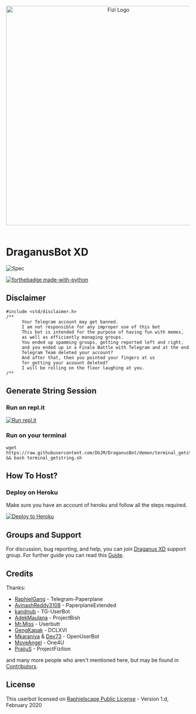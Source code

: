 <p align="center">
   <a href="https://github.com/DGJM/DraganusBot"><img src="https://raw.githubusercontent.com/DGJM/DraganusBot/demon/resources/IMG_20201109_130207_262.jpg" alt="Fizi Logo" width=600px></a>
   <br>
   <br>
</p>

# DraganusBot XD

![Spec](https://img.shields.io/badge/Made%20with-LOVE-black?style=for-the-badge)

[![forthebadge made-with-python](http://ForTheBadge.com/images/badges/made-with-python.svg)](https://www.python.org/)

## Disclaimer
```
#include <std/disclaimer.h>
/**
      Your Telegram account may get banned.
      I am not responsible for any improper use of this bot
      This bot is intended for the purpose of having fun with memes,
      as well as efficiently managing groups.
      You ended up spamming groups, getting reported left and right,
      and you ended up in a Finale Battle with Telegram and at the end
      Telegram Team deleted your account?
      And after that, then you pointed your fingers at us
      for getting your acoount deleted?
      I will be rolling on the floor laughing at you.
/**
```

## Generate String Session

### Run on repl.it
[![Run repl.it](https://img.shields.io/badge/run-string__session.py-blue?style=flat-square&logo=repl.it)](https://session.uraniumcore.repl.run)

### Run on your terminal
```
wget https://raw.githubusercontent.com/DGJM/DraganusBot/demon/terminal_getstring.sh && bash terminal_getstring.sh
```

## How To Host?

### Deploy on Heroku
Make sure you have an account of heroku and follow all the steps required.

<p align="left"><a href="https://heroku.com/deploy?template=https://github.com/DGJM/DraganusBot/tree/demon"> <img src="https://www.herokucdn.com/deploy/button.svg" alt="Deploy to Heroku" /></a></p>


## Groups and Support

For discussion, bug reporting, and help, you can join [Draganus XD](https://youtu.be/dQw4w9WgXcQ) support group.
For further guide you can read this [Guide](https://telegra.ph/How-to-host-a-Telegram-Userbot-07-01-2).


## Credits

Thanks: 
* [RaphielGang](https://github.com/RaphielGang) - Telegram-Paperplane
* [AvinashReddy3108](https://github.com/AvinashReddy3108) - PaperplaneExtended
* [kandnub](https://github.com/kandnub) - TG-UserBot
* [AdekMaulana](https://github.com/adekmaulana) - ProjectBish
* [Mr.Miss](https://github.com/keselekpermen69) - Userbutt
* [GengKapak](https://github.com/GengKapak) - DCLXVI
* [Mkaraniya](https://github.com/mkaraniya) & [Dev73](https://github.com/Devp73) - OpenUserBot
* [MoveAngel](https://github.com/MoveAngel) - One4U
* [PrajjuS](https://github.com/PrajjuS) - ProjectFizilion

and many more people who aren't mentioned here, but may be found in [Contributors](https://github.com/DGJM/DraganusBot/graphs/contributors).

## License

This userbot licensed on [Raphielscape Public License](https://github.com/DGJM/DraganusBot/blob/demon/LICENSE) - Version 1.d, February 2020
